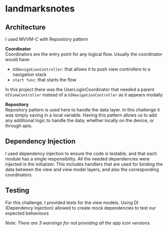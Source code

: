 # landmarksnotes

## Architecture
I used MVVM-C with Repository pattern

**Coordinator**  
Coordinators are the entry point for any logical flow.
Usually the coordinator would have: 
* `UINavigationController`: that allows it to push view controllers to a navigation stack
* `start func`: that starts the flow

In this project there was the UserLoginCoordinator that needed a parent `UIViewController` instead of a `UINavigationController` as it appears modally

**Repository**  
Repository pattern is used here to handle the data layer. In this challenge it was simply saving in a local variable.
Having this pattern allows us to add any additional logic to handle the data; whether locally on the device, or through apis.

## Dependency Injection
I used dependency injection to ensure the code is testable, and that each module has a single responsibility. 
All the needed dependencies were injected in the initializer. This includes handlers that are used for binding the data between the view and view model layers, and also the corresponding coordinators.

## Testing
For this challenge, I provided tests for the view models.
Using DI (Dependency Injection) allowed to create mock dependencies to test our expected behaviours

*Note:*
*There are 3 warnings for not providing all the app icon versions.*